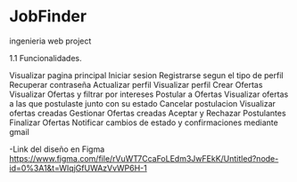 # JobFinder
ingenieria web project

1.1 Funcionalidades.

Visualizar pagina principal
Iniciar sesion
Registrarse segun el tipo de perfil
Recuperar contraseña
Actualizar perfil
Visualizar perfil
Crear Ofertas
Visualizar Ofertas y filtrar por intereses
Postular a Ofertas
Visualizar ofertas a las que postulaste junto con su estado
Cancelar postulacion
Visualizar ofertas creadas
Gestionar Ofertas creadas
Aceptar y Rechazar Postulantes
Finalizar Ofertas
Notificar cambios de estado y confirmaciones mediante gmail

-Link del diseño en Figma
    https://www.figma.com/file/rVuWT7CcaFoLEdm3JwFEkK/Untitled?node-id=0%3A1&t=WIqjGfUWAzVvWP6H-1


